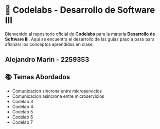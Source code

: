 # 📘 Codelabs - Desarrollo de Software III

Bienvenido al repositorio oficial de **Codelabs** para la materia **Desarrollo de Software III**. Aqui se encuentra el desarrollo de las guías paso a paso para afianzar los conceptos aprendidos en clase.

## Alejandro Marin - 2259353

## 📚 Temas Abordados

- Comunicacion sincrona entre microservicios
- Comunicacion asincrona entre microservicios
- Codelab 3
- Codelab 4
- Codelab 5
- Codelab 6
- Codelab 7